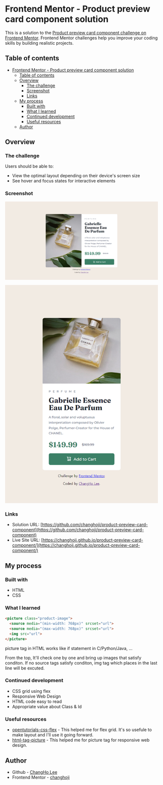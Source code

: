 # Frontend Mentor - Product preview card component solution

This is a solution to the [Product preview card component challenge on Frontend Mentor](https://www.frontendmentor.io/challenges/product-preview-card-component-GO7UmttRfa). Frontend Mentor challenges help you improve your coding skills by building realistic projects. 

## Table of contents

- [Frontend Mentor - Product preview card component solution](#frontend-mentor---product-preview-card-component-solution)
  - [Table of contents](#table-of-contents)
  - [Overview](#overview)
    - [The challenge](#the-challenge)
    - [Screenshot](#screenshot)
    - [Links](#links)
  - [My process](#my-process)
    - [Built with](#built-with)
    - [What I learned](#what-i-learned)
    - [Continued development](#continued-development)
    - [Useful resources](#useful-resources)
  - [Author](#author)
  
## Overview

### The challenge

Users should be able to:

- View the optimal layout depending on their device's screen size
- See hover and focus states for interactive elements

### Screenshot

![desktop](/screenshot/desktop_screenshot.png)

![mobile](/screenshot/mobile_screenshot.png)

### Links

- Solution URL: [https://github.com/changhoji/product-preview-card-component](https://github.com/changhoji/product-preview-card-component)
- Live Site URL: [https://changhoji.github.io/product-preview-card-component/](https://changhoji.github.io/product-preview-card-component/)

## My process

### Built with

- HTML
- CSS

### What I learned

```html
<picture class="product-image">
  <source media="(min-width: 768px)" srcset="url">
  <source media="(max-width: 768px)" srcset="url">
  <img src="url">
</picture>
```
picture tag in HTML works like if statement in C/Python/Java, ...

From the top, It'll check one by one and bring up images that satisfy conditon. If no source tags satisfy conditon, img tag which places in the last line will be excuted.

### Continued development

- CSS grid using flex
- Responsive Web Design
- HTML code easy to read
- Appropriate value about Class & Id

### Useful resources

- [opentutorials-css-flex](https://opentutorials.org/course/2418/13526) - This helped me for flex grid. It's so usefule to make layout and I'll use it going forward.
- [html-tag-picture](https://velog.io/@korea_webclass/css-picture) - This helped me for picture tag for responsive web design. 

## Author

- Github - [ChangHo Lee](https://github.com/changhoji)
- Frontend Mentor - [changhoji](https://www.frontendmentor.io/profile/changhoji)
